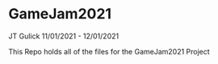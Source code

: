 # GameJam2021

JT Gulick
11/01/2021 - 12/01/2021

This Repo holds all of the files for the GameJam2021 Project

